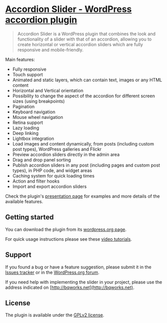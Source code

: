 # [Accordion Slider - WordPress accordion plugin](http://bqworks.net/accordion-slider/) #

>Accordion Slider is a WordPress plugin that combines the look and functionality of a slider with that of an accordion, allowing you to create horizontal or vertical accordion sliders which are fully responsive and mobile-friendly.

Main features: 

* Fully responsive
* Touch support
* Animated and static layers, which can contain text, images or any HTML content
* Horizontal and Vertical orientation
* Possibility to change the aspect of the accordion for different screen sizes (using breakpoints)
* Pagination
* Keyboard navigation
* Mouse wheel navigation
* Retina support
* Lazy loading
* Deep linking
* Lightbox integration
* Load images and content dynamically, from posts (including custom post types), WordPress galleries and Flickr
* Preview accordion sliders directly in the admin area
* Drag and drop panel sorting
* Publish accordion sliders in any post (including pages and custom post types), in PHP code, and widget areas
* Caching system for quick loading times
* Action and filter hooks
* Import and export accordion sliders

Check the plugin's [presentation page](http://bqworks.net/accordion-slider/) for examples and more details of the available features.

## Getting started ##

You can download the plugin from its [wordpress.org page](https://wordpress.org/plugins/accordion-slider/).

For quick usage instructions please see these [video tutorials](http://bqworks.net/accordion-slider/screencasts/).

## Support ##

If you found a bug or have a feature suggestion, please submit it in the [Issues tracker](https://github.com/bqworks/accordion-slider/issues) or in the [WordPress.org forum](https://wordpress.org/support/plugin/accordion-slider/).

If you need help with implementing the slider in your project, please use the address indicated on [http://bqworks.net](http://bqworks.net).

## License ##

The plugin is available under the <a href="http://www.gnu.org/licenses/gpl-2.0.html">GPLv2 license</a>.